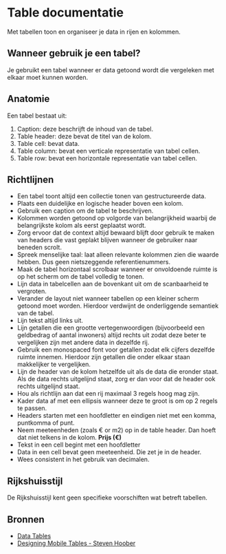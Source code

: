 # Table documentatie

Met tabellen toon en organiseer je data in rijen en kolommen.

## Wanneer gebruik je een tabel?

Je gebruikt een tabel wanneer er data getoond wordt die vergeleken met elkaar moet kunnen worden.

## Anatomie

Een tabel bestaat uit:

1. Caption: deze beschrijft de inhoud van de tabel.
2. Table header: deze bevat de titel van de kolom.
3. Table cell: bevat data.
4. Table column: bevat een verticale representatie van tabel cellen.
5. Table row: bevat een horizontale representatie van tabel cellen.

## Richtlijnen

- Een tabel toont altijd een collectie tonen van gestructureerde data.
- Plaats een duidelijke en logische header boven een kolom.
- Gebruik een caption om de tabel te beschrijven.
- Kolommen worden getoond op volgorde van belangrijkheid waarbij de belangrijkste kolom als eerst geplaatst wordt.
- Zorg ervoor dat de context altijd bewaard blijft door gebruik te maken van headers die vast geplakt blijven wanneer de gebruiker naar beneden scrolt.
- Spreek menselijke taal: laat alleen relevante kolommen zien die waarde hebben. Dus geen nietszeggende referentienummers.
- Maak de tabel horizontaal scrolbaar wanneer er onvoldoende ruimte is op het scherm om de tabel volledig te tonen.
- Lijn data in tabelcellen aan de bovenkant uit om de scanbaarheid te vergroten.
- Verander de layout niet wanneer tabellen op een kleiner scherm getoond moet worden. Hierdoor verdwijnt de onderliggende semantiek van de tabel.
- Lijn tekst altijd links uit.
- Lijn getallen die een grootte vertegenwoordigen (bijvoorbeeld een geldbedrag of aantal inwoners) altijd rechts uit zodat deze beter te vergelijken zijn met andere data in dezelfde rij.
- Gebruik een monospaced font voor getallen zodat elk cijfers dezelfde ruimte innemen. Hierdoor zijn getallen die onder elkaar staan makkelijker te vergelijken.
- Lijn de header van de kolom hetzelfde uit als de data die eronder staat. Als de data rechts uitgelijnd staat, zorg er dan voor dat de header ook rechts uitgelijnd staat.
- Hou als richtlijn aan dat een rij maximaal 3 regels hoog mag zijn.
- Kader data af met een ellipsis wanneer deze te groot is om op 2 regels te passen.
- Headers starten met een hoofdletter en eindigen niet met een komma, puntkomma of punt.
- Neem meeteenheden (zoals € or m2) op in de table header. Dan hoeft dat niet telkens in de kolom. **Prijs (€)**
- Tekst in een cell begint met een hoofdletter
- Data in een cell bevat geen meeteenheid. Die zet je in de header.
- Wees consistent in het gebruik van decimalen.

## Rijkshuisstijl

De Rijkshuisstijl kent geen specifieke voorschiften wat betreft tabellen.

## Bronnen

- [Data Tables](https://web.archive.org/web/20220315222659/https://inclusive-components.design/data-tables/)
- [Designing Mobile Tables - Steven Hoober](https://web.archive.org/web/20211221193450/https://www.uxmatters.com/mt/archives/2020/07/designing-mobile-tables.php)
